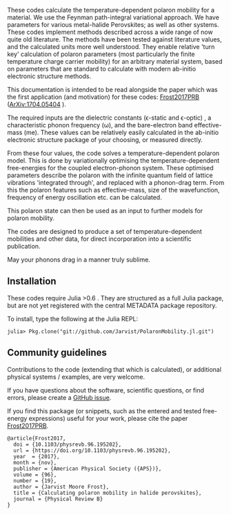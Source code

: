 These codes calculate the temperature-dependent polaron mobility for
a material. 
We use the Feynman path-integral variational approach. 
We have parameters for various metal-halide Perovskites; as well as other
systems. 
These codes implement methods described across a wide range of now quite old
literature. 
The methods have been tested against literature values, and the calculated
units more well understood. 
They enable relative 'turn key' calculation of polaron parameters (most
particularly the finite temperature charge carrier mobility) for an
arbitrary material system, based on parameters that are standard to calculate
with modern ab-initio electronic structure methods. 

This documentation is intended to be read alongside the paper which was the
first application (and motivation) for these codes: 
[Frost2017PRB](https://doi.org/10.1103/PhysRevB.96.195202)
([ArXiv:1704.05404](https://arxiv.org/abs/1704.05404) ).

The required inputs are the dielectric constants (ϵ-static and ϵ-optic)
, a characteristic phonon frequency (ω), and the bare-electron band
effective-mass (me).  These values can be relatively easily calculated in the
ab-initio electronic structure package of your choosing, or measured directly.

From these four values, the code solves a temperature-dependent polaron model.
This is done by variationally optimising the temperature-dependent
free-energies for the coupled
electron-phonon system.
These optimised parameters describe the polaron with the infinite quantum field
of lattice vibrations 'integrated through', and replaced with a phonon-drag
term.
From this the polaron features such as effective-mass, size of the
wavefunction, frequency of energy oscillation etc. can be calculated.

This polaron state can then be used as an input to further models for polaron
mobility.

The codes are designed to produce a set of temperature-dependent mobilities and
other data, for direct incorporation into a scientific publication.

May your phonons drag in a manner truly sublime.

## Installation

These codes require Julia >0.6 . They are structured as a full Julia package,
but are not yet registered with the central METADATA package repository. 

To install, type the following at the Julia REPL:

```
julia> Pkg.clone("git://github.com/Jarvist/PolaronMobility.jl.git")
```

## Community guidelines

Contributions to the code (extending that which is calculated), or additional
physical systems / examples, are very welcome. 

If you have questions about the software, scientific questions, or find errors,
please create a [GitHub issue](https://github.com/jarvist/PolaronMobility.jl/issues). 

If you find this package (or snippets, such as the entered and tested
free-energy expressions) useful for your work, please cite the paper 
[Frost2017PRB](https://doi.org/10.1103/PhysRevB.96.195202). 

```
@article{Frost2017,
  doi = {10.1103/physrevb.96.195202},
  url = {https://doi.org/10.1103/physrevb.96.195202},
  year  = {2017},
  month = {nov},
  publisher = {American Physical Society ({APS})},
  volume = {96},
  number = {19},
  author = {Jarvist Moore Frost},
  title = {Calculating polaron mobility in halide perovskites},
  journal = {Physical Review B}
}
```

